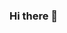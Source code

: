 ### Hi there 👋


<script type="text/javascript"
        
        
 src="https://tryhackme.com/badge/688396">TryHackme</script>


